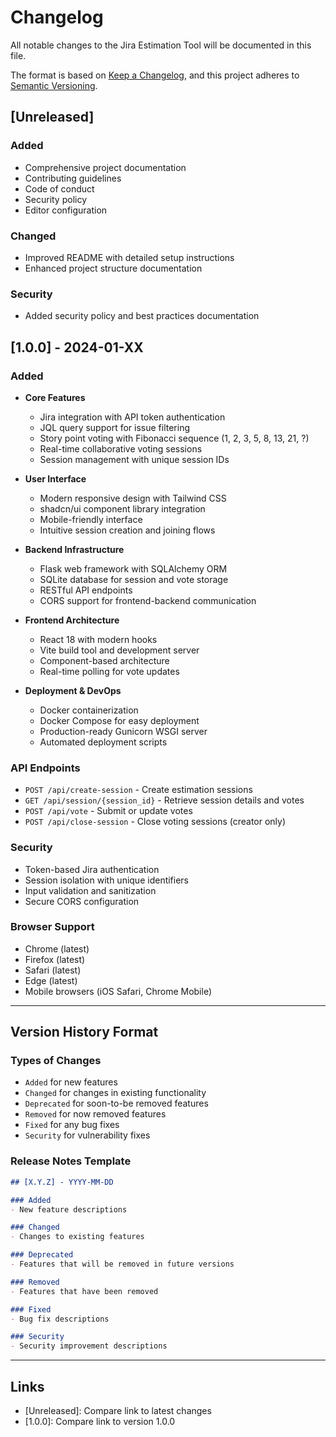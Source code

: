 # Changelog

All notable changes to the Jira Estimation Tool will be documented in this file.

The format is based on [Keep a Changelog](https://keepachangelog.com/en/1.0.0/),
and this project adheres to [Semantic Versioning](https://semver.org/spec/v2.0.0.html).

## [Unreleased]

### Added
- Comprehensive project documentation
- Contributing guidelines
- Code of conduct
- Security policy
- Editor configuration

### Changed
- Improved README with detailed setup instructions
- Enhanced project structure documentation

### Security
- Added security policy and best practices documentation

## [1.0.0] - 2024-01-XX

### Added
- **Core Features**
  - Jira integration with API token authentication
  - JQL query support for issue filtering
  - Story point voting with Fibonacci sequence (1, 2, 3, 5, 8, 13, 21, ?)
  - Real-time collaborative voting sessions
  - Session management with unique session IDs

- **User Interface**
  - Modern responsive design with Tailwind CSS
  - shadcn/ui component library integration
  - Mobile-friendly interface
  - Intuitive session creation and joining flows

- **Backend Infrastructure**
  - Flask web framework with SQLAlchemy ORM
  - SQLite database for session and vote storage
  - RESTful API endpoints
  - CORS support for frontend-backend communication

- **Frontend Architecture**
  - React 18 with modern hooks
  - Vite build tool and development server
  - Component-based architecture
  - Real-time polling for vote updates

- **Deployment & DevOps**
  - Docker containerization
  - Docker Compose for easy deployment
  - Production-ready Gunicorn WSGI server
  - Automated deployment scripts

### API Endpoints
- `POST /api/create-session` - Create estimation sessions
- `GET /api/session/{session_id}` - Retrieve session details and votes
- `POST /api/vote` - Submit or update votes
- `POST /api/close-session` - Close voting sessions (creator only)

### Security
- Token-based Jira authentication
- Session isolation with unique identifiers
- Input validation and sanitization
- Secure CORS configuration

### Browser Support
- Chrome (latest)
- Firefox (latest)
- Safari (latest)
- Edge (latest)
- Mobile browsers (iOS Safari, Chrome Mobile)

---

## Version History Format

### Types of Changes
- `Added` for new features
- `Changed` for changes in existing functionality
- `Deprecated` for soon-to-be removed features
- `Removed` for now removed features
- `Fixed` for any bug fixes
- `Security` for vulnerability fixes

### Release Notes Template
```markdown
## [X.Y.Z] - YYYY-MM-DD

### Added
- New feature descriptions

### Changed
- Changes to existing features

### Deprecated
- Features that will be removed in future versions

### Removed
- Features that have been removed

### Fixed
- Bug fix descriptions

### Security
- Security improvement descriptions
```

---

## Links
- [Unreleased]: Compare link to latest changes
- [1.0.0]: Compare link to version 1.0.0